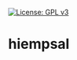 [![License: GPL v3](https://img.shields.io/badge/License-GPLv3-blue.svg)](https://raw.githubusercontent.com/kherbiche/hiempsal/master/LICENSE)

# hiempsal
